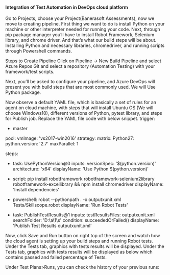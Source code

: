#### Integration of Test Automation in DevOps cloud platform

Go to Projects, choose your Project(Banerasoft Assessments), now we move to creating pipeline.
First thing we want to do is install Python on your machine or other interpreter needed for running your code. Next, through pip package manager you’ll have to install Robot Framework, Selenium library, and chrome driver.
And that’s what our build steps will be about. Installing Python and necessary libraries, chromedriver, and running scripts through Powershell commands.


Steps to Create Pipeline
Click on Pipeline -> New Build Pipeline and select Azure Repos Git and select a repository (Automation Testing) with your framework/test scripts. 
 
 
Next, you’ll be asked to configure your pipeline, and Azure DevOps will present you with build steps that are most commonly used. We will Use Python package.
 

Now observe a default YAML file, which is basically a set of rules for an agent on cloud machine, with steps that will install Ubuntu OS (We will choose Windows10), different versions of Python, pytest library, and steps for Publish job.
Replace the YAML file code with below snippet.
trigger:
- master

pool:
  vmImage: 'vs2017-win2016'
strategy:
  matrix:
    Python27:
      python.version: '2.7'
  maxParallel: 1

steps:
- task: UsePythonVersion@0
  inputs:
   versionSpec: '$(python.version)'
   architecture: 'x64'
  displayName: 'Use Python $(python.version)'

- script: pip install robotframework robotframework-selenium2library robotframework-excellibrary && npm install chromedriver
  displayName: 'Install dependencies'

- powershell: robot --pythonpath . -x outputxunit.xml Tests/Skillscope.robot
  displayName: 'Run Robot Tests'

- task: PublishTestResults@1
  inputs:
   testResultsFiles: outputxunit.xml
   searchFolder: 'D:\a\1\s\'
  condition: succeededOrFailed()
  displayName: 'Publish Test Results outputxunit.xml'
   
Now, click Save and Run button on right top of the screen and watch how the cloud agent is setting up your build steps and running Robot tests. Under the Tests tab, graphics with tests results will be displayed.
Under the Tests tab, graphics with tests results will be displayed as below which contains passed and failed percentage of Tests.
 
Under Test Plans>Runs, you can check the history of your previous runs:
 



